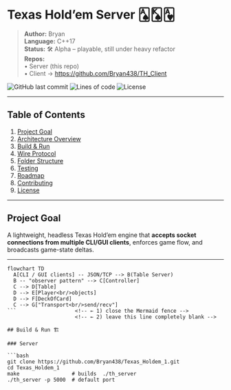 # Texas Hold’em Server 🂡🂮🂱

> **Author:** Bryan  
> **Language:** C++17  
> **Status:** 🛠 Alpha – playable, still under heavy refactor  
> **Repos:**  
> • Server (this repo)  
> • Client → https://github.com/Bryan438/TH_Client  

![GitHub last commit](https://img.shields.io/github/last-commit/Bryan438/Texas_Holdem_1?logo=github)
![Lines of code](https://img.shields.io/tokei/lines/github/Bryan438/Texas_Holdem_1)
![License](https://img.shields.io/github/license/Bryan438/Texas_Holdem_1)

---

## Table of Contents
1. [Project Goal](#project-goal)  
2. [Architecture Overview](#architecture-overview)  
3. [Build & Run](#build--run)  
4. [Wire Protocol](#wire-protocol)  
5. [Folder Structure](#folder-structure)  
6. [Testing](#testing)  
7. [Roadmap](#roadmap)  
8. [Contributing](#contributing)  
9. [License](#license)

---

## Project Goal
A lightweight, headless Texas Hold’em engine that **accepts socket connections from multiple CLI/GUI clients**, enforces game flow, and broadcasts game-state deltas.

---

```mermaid
flowchart TD
  A[CLI / GUI clients] -- JSON/TCP --> B(Table Server)
  B -- "observer pattern" --> C[Controller]
  C --> D[Table]
  D --> E[Player<br/>objects]
  D --> F[DeckOfCard]
  C --> G["Transport<br/>send/recv"]
```                   <!-- ← 1) close the Mermaid fence -->
                      <!-- ← 2) leave this line completely blank -->

## Build & Run 🏗️

### Server

```bash
git clone https://github.com/Bryan438/Texas_Holdem_1.git
cd Texas_Holdem_1
make                 # builds  ./th_server
./th_server -p 5000  # default port




